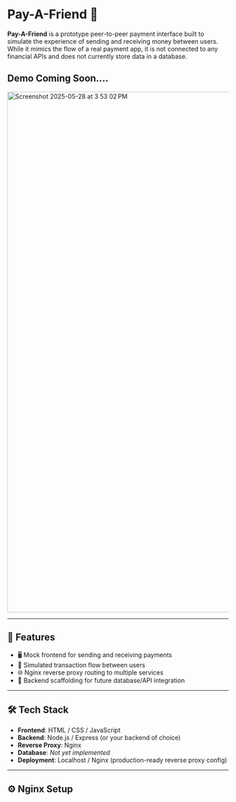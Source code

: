 # Pay-A-Friend 💸

**Pay-A-Friend** is a prototype peer-to-peer payment interface built to simulate the experience of sending and receiving money between users. While it mimics the flow of a real payment app, it is not connected to any financial APIs and does not currently store data in a database.


## Demo Coming Soon....

<img width="1183" alt="Screenshot 2025-05-28 at 3 53 02 PM" src="https://github.com/user-attachments/assets/aba8faba-b9e4-4cbc-8fc0-4b818d8ed9eb" />

---

## 🚀 Features

- 🖥️ Mock frontend for sending and receiving payments  
- 🔄 Simulated transaction flow between users  
- 🌐 Nginx reverse proxy routing to multiple services  
- 🔧 Backend scaffolding for future database/API integration

---

## 🛠 Tech Stack

- **Frontend**: HTML / CSS / JavaScript  
- **Backend**: Node.js / Express (or your backend of choice)  
- **Reverse Proxy**: Nginx  
- **Database**: _Not yet implemented_  
- **Deployment**: Localhost / Nginx (production-ready reverse proxy config)

---

## ⚙️ Nginx Setup
